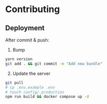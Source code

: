 # Contributing

## Deployment

After commit & push:

1. Bump

  ```sh
  yarn version
  git add . && git commit -m "Add new bundle"
  ```

2. Update the server

  ```sh
  git pull
  # cp .env.example .env
  # touch config/.production
  npm run build && docker compose up -d
  ```
